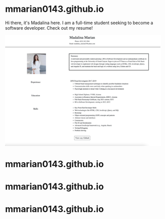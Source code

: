 # mmarian0143.github.io
Hi there, it's Madalina here. I am a full-time student seeking to become a software developer. Check out my resume! 




![](Image/resumeshot2.png)

# mmarian0143.github.io
# mmarian0143.github.io
# mmarian0143.github.io
